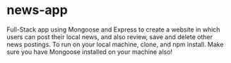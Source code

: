 # news-app
Full-Stack app using Mongoose and Express to create a website in which users can post their local news, and also review, save and delete other news postings. 
To run on your local machine, clone, and npm install. Make sure you have Mongoose installed on your machine also!

